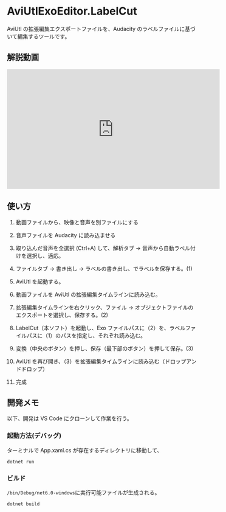 # AviUtlExoEditor.LabelCut

AviUtl の拡張編集エクスポートファイルを、Audacity のラベルファイルに基づいて編集するツールです。

## 解説動画

<iframe width="560" height="315" src="https://www.youtube-nocookie.com/embed/IaQ_K2oG67U" title="YouTube video player" frameborder="0" allow="accelerometer; autoplay; clipboard-write; encrypted-media; gyroscope; picture-in-picture" allowfullscreen></iframe>

## 使い方

1. 動画ファイルから、映像と音声を別ファイルにする

2. 音声ファイルを Audacity に読み込ませる

3. 取り込んだ音声を全選択 (Ctrl+A) して、解析タブ → 音声から自動ラベル付けを選択し、適応。

4. ファイルタブ → 書き出し → ラベルの書き出し、でラベルを保存する。(1)

5. AviUtl を起動する。

6. 動画ファイルを AviUtl の拡張編集タイムラインに読み込む。

7. 拡張編集タイムラインを右クリック、ファイル → オブジェクトファイルのエクスポートを選択し、保存する。(2)

8. LabelCut（本ソフト）を起動し、Exo ファイルパスに（2）を、ラベルファイルパスに（1）のパスを指定し、それぞれ読み込む。

9. 変換（中央のボタン）を押し、保存（最下部のボタン）を押して保存。(3)

10. AviUtl を再び開き、（3）を拡張編集タイムラインに読み込む（ドロップアンドドロップ）

11. 完成

## 開発メモ

以下、開発は VS Code にクローンして作業を行う。

### 起動方法(デバッグ)

ターミナルで App.xaml.cs が存在するディレクトリに移動して、

```shell
dotnet run
```

### ビルド

`/bin/Debug/net6.0-windows`に実行可能ファイルが生成される。

```shell
dotnet build
```
